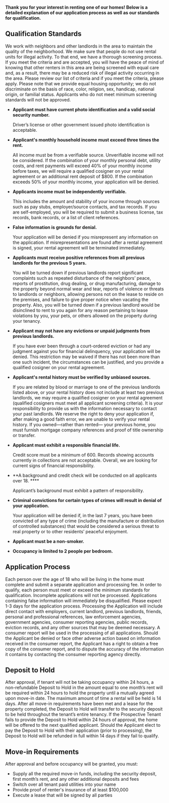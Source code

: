 **Thank you for your interest in renting one of our homes! Below is a detailed explanation of our application process as well as our standards for qualification.**

## **Qualification Standards**

We work with neighbors and other landlords in the area to maintain the quality of the neighborhood. We make sure that people do not use rental units for illegal activity. To that end, we have a thorough screening process. If you meet the criteria and are accepted, you will have the peace of mind of knowing that other renters in this area are being screened with equal care and, as a result, there may be a reduced risk of illegal activity occurring in the area. Please review our list of criteria and if you meet the criteria, please apply. Please note that we provide equal housing opportunity; we do not discriminate on the basis of race, color, religion, sex, handicap, national origin, or familial status. Applicants who do not meet minimum screening standards will not be approved.

- **Applicant must have current photo identification  and a valid social security number.**

    Driver’s license or other government issued photo identification is acceptable.

- **Applicant's monthly household income must exceed three times the rent.**

    All income must be from a verifiable source. Unverifiable income will not be considered. If the combination of your monthly personal debt, utility costs, and rent payments will exceed 40% of your monthly income before taxes, we will require a qualified cosigner on your rental agreement or an additional rent deposit of $800. If the combination exceeds 50% of your monthly income, your application will be denied.

- **Applicants income must be independently verifiable.**

    This includes the amount and stability of your income through sources such as pay stubs, employer/source contacts, and tax records. If you are self-employed, you will be required to submit a business license, tax records, bank records, or a list of client references.

- **False information is grounds for denial.**

    Your application will be denied if you misrepresent any information on the application. If misrepresentations are found after a rental agreement is signed, your rental agreement will be terminated immediately.

- **Applicants must receive positive references from all previous landlords for the previous 5 years.**

    You will be turned down if previous landlords report significant complaints such as repeated disturbance of the neighbors’ peace, reports of prostitution, drug dealing, or drug manufacturing, damage to the property beyond normal wear and tear, reports of violence or threats to landlords or neighbors, allowing persons not on the lease to reside on the premises, and failure to give proper notice when vacating the property. Also, you will be turned down if a previous landlord would be disinclined to rent to you again for any reason pertaining to lease violations by you, your pets, or others allowed on the property during your tenancy.

- **Applicant** **may not have any evictions or unpaid judgments from previous landlords.**

    If you have ever been through a court-ordered eviction or had any judgment against you for financial delinquency, your application will be denied. This restriction may be waived if there has not been more than one such incident, the circumstances can be justified, and you provide a qualified cosigner on your rental agreement.

- **Applicant's rental history must be verified by unbiased sources.**

    If you are related by blood or marriage to one of the previous landlords listed above, or your rental history does not include at least two previous landlords, we may require a qualified cosigner on your rental agreement (qualified cosigners must meet all applicant screening criteria). It is your responsibility to provide us with the information necessary to contact your past landlords. We reserve the right to deny your application if, after making a good faith error, we are unable to verify your rental history. If you owned—rather than rented— your previous home, you must furnish mortgage company references and proof of title ownership or transfer.

- **Applicant must exhibit a responsible financial life.**

    Credit score must be a minimum of 600. Records showing accounts currently in collections are not acceptable. Overall, we are looking for current signs of financial responsibility.

- **A background and credit check will be conducted on all applicants over 18. ****

    Applicant’s background must exhibit a pattern of responsibility.

- **Criminal convictions for certain types of crimes will result in denial of your application.**

    Your application will be denied if, in the last 7 years, you have been convicted of any type of crime (including the manufacture or distribution of controlled substances) that would be considered a serious threat to real property or to other residents’ peaceful enjoyment.

- **Applicant must be a non-smoker.**
- **Occupancy is limited to 2 people per bedroom.**

## **Application Process**

Each person over the age of 18 who will be living in the home must complete and submit a separate application and processing fee. In order to qualify, each person must meet or exceed the minimum standards for qualification. Incomplete applications will not be processed. Applications containing false information will immediately be disqualified. Please expect 1-3 days for the application process. Processing the Application will include direct contact with employers, current landlord, previous landlords, friends, personal and professional references, law enforcement agencies, government agencies, consumer reporting agencies, public records, eviction records, and any other sources that may be deemed necessary. A consumer report will be used in the processing of all applications. Should the Applicant be denied or face other adverse action based on information received in the consumer report, the Applicant has a right to obtain a free copy of the consumer report, and to dispute the accuracy of the information it contains by contacting the consumer reporting agency directly.

## **Deposit to Hold**

After approval, if tenant will not be taking occupancy within 24 hours, a non-refundable Deposit to Hold in the amount equal to one month’s rent will be required within 24 hours to hold the property until a mutually agreed upon move-in date. The maximum amount of time a rental will be held is 14 days. After all move-in requirements have been met and a lease for the property completed, the Deposit to Hold will transfer to the security deposit to be held throughout the tenant’s entire tenancy. If the Prospective Tenant fails to provide the Deposit to Hold within 24 hours of approval, the home will be offered to the next qualified applicant. Should the Applicant elect to pay the Deposit to Hold with their application (prior to processing), the Deposit to Hold will be refunded in full within 14 days if they fail to qualify.

## **Move-in Requirements**

After approval and before occupancy will be granted, you must: 

- Supply all the required move-in funds, including the security deposit, first month’s rent, and any other additional deposits and fees
- Switch over all tenant paid utilities into your name
- Provide proof of renter's insurance of at least $100,000
- Execute a lease that will be signed by all parties
